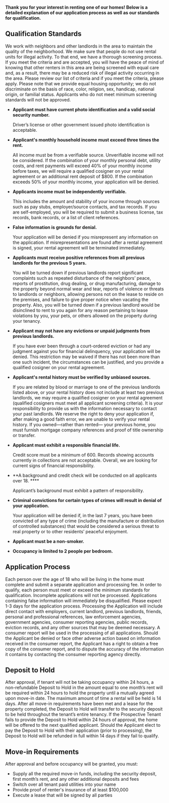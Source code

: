 **Thank you for your interest in renting one of our homes! Below is a detailed explanation of our application process as well as our standards for qualification.**

## **Qualification Standards**

We work with neighbors and other landlords in the area to maintain the quality of the neighborhood. We make sure that people do not use rental units for illegal activity. To that end, we have a thorough screening process. If you meet the criteria and are accepted, you will have the peace of mind of knowing that other renters in this area are being screened with equal care and, as a result, there may be a reduced risk of illegal activity occurring in the area. Please review our list of criteria and if you meet the criteria, please apply. Please note that we provide equal housing opportunity; we do not discriminate on the basis of race, color, religion, sex, handicap, national origin, or familial status. Applicants who do not meet minimum screening standards will not be approved.

- **Applicant must have current photo identification  and a valid social security number.**

    Driver’s license or other government issued photo identification is acceptable.

- **Applicant's monthly household income must exceed three times the rent.**

    All income must be from a verifiable source. Unverifiable income will not be considered. If the combination of your monthly personal debt, utility costs, and rent payments will exceed 40% of your monthly income before taxes, we will require a qualified cosigner on your rental agreement or an additional rent deposit of $800. If the combination exceeds 50% of your monthly income, your application will be denied.

- **Applicants income must be independently verifiable.**

    This includes the amount and stability of your income through sources such as pay stubs, employer/source contacts, and tax records. If you are self-employed, you will be required to submit a business license, tax records, bank records, or a list of client references.

- **False information is grounds for denial.**

    Your application will be denied if you misrepresent any information on the application. If misrepresentations are found after a rental agreement is signed, your rental agreement will be terminated immediately.

- **Applicants must receive positive references from all previous landlords for the previous 5 years.**

    You will be turned down if previous landlords report significant complaints such as repeated disturbance of the neighbors’ peace, reports of prostitution, drug dealing, or drug manufacturing, damage to the property beyond normal wear and tear, reports of violence or threats to landlords or neighbors, allowing persons not on the lease to reside on the premises, and failure to give proper notice when vacating the property. Also, you will be turned down if a previous landlord would be disinclined to rent to you again for any reason pertaining to lease violations by you, your pets, or others allowed on the property during your tenancy.

- **Applicant** **may not have any evictions or unpaid judgments from previous landlords.**

    If you have ever been through a court-ordered eviction or had any judgment against you for financial delinquency, your application will be denied. This restriction may be waived if there has not been more than one such incident, the circumstances can be justified, and you provide a qualified cosigner on your rental agreement.

- **Applicant's rental history must be verified by unbiased sources.**

    If you are related by blood or marriage to one of the previous landlords listed above, or your rental history does not include at least two previous landlords, we may require a qualified cosigner on your rental agreement (qualified cosigners must meet all applicant screening criteria). It is your responsibility to provide us with the information necessary to contact your past landlords. We reserve the right to deny your application if, after making a good faith error, we are unable to verify your rental history. If you owned—rather than rented— your previous home, you must furnish mortgage company references and proof of title ownership or transfer.

- **Applicant must exhibit a responsible financial life.**

    Credit score must be a minimum of 600. Records showing accounts currently in collections are not acceptable. Overall, we are looking for current signs of financial responsibility.

- **A background and credit check will be conducted on all applicants over 18. ****

    Applicant’s background must exhibit a pattern of responsibility.

- **Criminal convictions for certain types of crimes will result in denial of your application.**

    Your application will be denied if, in the last 7 years, you have been convicted of any type of crime (including the manufacture or distribution of controlled substances) that would be considered a serious threat to real property or to other residents’ peaceful enjoyment.

- **Applicant must be a non-smoker.**
- **Occupancy is limited to 2 people per bedroom.**

## **Application Process**

Each person over the age of 18 who will be living in the home must complete and submit a separate application and processing fee. In order to qualify, each person must meet or exceed the minimum standards for qualification. Incomplete applications will not be processed. Applications containing false information will immediately be disqualified. Please expect 1-3 days for the application process. Processing the Application will include direct contact with employers, current landlord, previous landlords, friends, personal and professional references, law enforcement agencies, government agencies, consumer reporting agencies, public records, eviction records, and any other sources that may be deemed necessary. A consumer report will be used in the processing of all applications. Should the Applicant be denied or face other adverse action based on information received in the consumer report, the Applicant has a right to obtain a free copy of the consumer report, and to dispute the accuracy of the information it contains by contacting the consumer reporting agency directly.

## **Deposit to Hold**

After approval, if tenant will not be taking occupancy within 24 hours, a non-refundable Deposit to Hold in the amount equal to one month’s rent will be required within 24 hours to hold the property until a mutually agreed upon move-in date. The maximum amount of time a rental will be held is 14 days. After all move-in requirements have been met and a lease for the property completed, the Deposit to Hold will transfer to the security deposit to be held throughout the tenant’s entire tenancy. If the Prospective Tenant fails to provide the Deposit to Hold within 24 hours of approval, the home will be offered to the next qualified applicant. Should the Applicant elect to pay the Deposit to Hold with their application (prior to processing), the Deposit to Hold will be refunded in full within 14 days if they fail to qualify.

## **Move-in Requirements**

After approval and before occupancy will be granted, you must: 

- Supply all the required move-in funds, including the security deposit, first month’s rent, and any other additional deposits and fees
- Switch over all tenant paid utilities into your name
- Provide proof of renter's insurance of at least $100,000
- Execute a lease that will be signed by all parties
